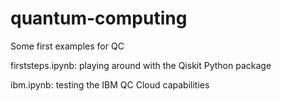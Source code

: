 # quantum-computing

Some first examples for QC

firststeps.ipynb: playing around with the Qiskit Python package

ibm.ipynb: testing the IBM QC Cloud capabilities
